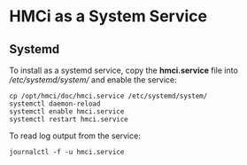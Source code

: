 # HMCi as a System Service

## Systemd

To install as a systemd service, copy the **hmci.service**
file into */etc/systemd/system/* and enable the service:

```shell
cp /opt/hmci/doc/hmci.service /etc/systemd/system/
systemctl daemon-reload
systemctl enable hmci.service
systemctl restart hmci.service
```

To read log output from the service:

```shell
journalctl -f -u hmci.service
```
